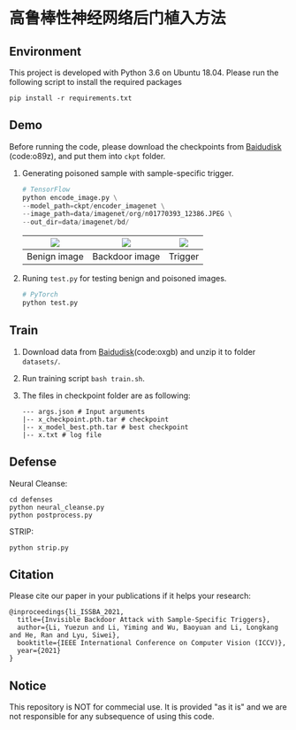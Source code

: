 # 高鲁棒性神经网络后门植入方法

## Environment
This project is developed with Python 3.6 on Ubuntu 18.04. Please run the following script to install the required packages
```shell
pip install -r requirements.txt
```

## Demo
Before running the code, please download the checkpoints from [Baidudisk](https://pan.baidu.com/s/1m5yRFQ4Wt7Km_56CIxzgsg) (code:o89z), and put them into `ckpt` folder.

1. Generating poisoned sample with sample-specific trigger. 
    ```python
    # TensorFlow
    python encode_image.py \
    --model_path=ckpt/encoder_imagenet \
    --image_path=data/imagenet/org/n01770393_12386.JPEG \
    --out_dir=data/imagenet/bd/ 
    ```

    | ![](data/imagenet/org/n01770393_12386.JPEG) | ![](data/imagenet/bd/n01770393_12386_hidden.png) | ![](data/imagenet/bd/n01770393_12386_residual.png)
    |:--:| :--:| :--:| 
    | Benign image | Backdoor image | Trigger |

2. Runing `test.py` for testing benign and poisoned images.
    ```python
    # PyTorch
    python test.py
    ```

## Train
1. Download data from [Baidudisk](https://pan.baidu.com/s/1p_t5EJ91hkiyeYBFEZyfsg 
)(code:oxgb) and unzip it to folder `datasets/`.
2. Run training script `bash train.sh`.
3. The files in checkpoint folder are as following:

    ```
    --- args.json # Input arguments
    |-- x_checkpoint.pth.tar # checkpoint
    |-- x_model_best.pth.tar # best checkpoint
    |-- x.txt # log file
    ```

## Defense
Neural Cleanse:
```
cd defenses
python neural_cleanse.py
python postprocess.py
```

STRIP:
```buildoutcfg
python strip.py
```
## Citation
Please cite our paper in your publications if it helps your research:

```
@inproceedings{li_ISSBA_2021,
  title={Invisible Backdoor Attack with Sample-Specific Triggers},
  author={Li, Yuezun and Li, Yiming and Wu, Baoyuan and Li, Longkang and He, Ran and Lyu, Siwei},
  booktitle={IEEE International Conference on Computer Vision (ICCV)},
  year={2021}
}
```

## Notice
This repository is NOT for commecial use. It is provided "as it is" and we are not responsible for any subsequence of using this code.
